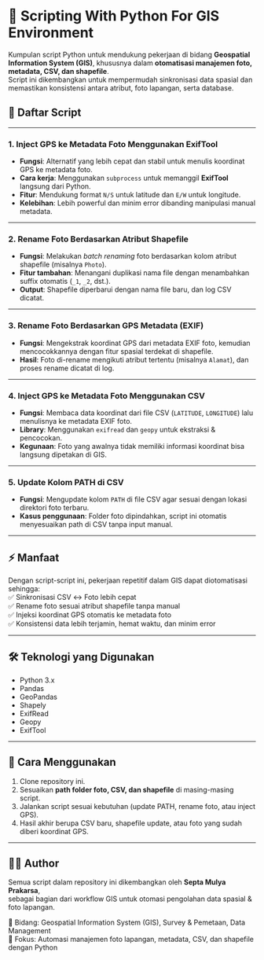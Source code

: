 # 📂 Scripting With Python For GIS Environment  

Kumpulan script Python untuk mendukung pekerjaan di bidang **Geospatial Information System (GIS)**, khususnya dalam **otomatisasi manajemen foto, metadata, CSV, dan shapefile**.  
Script ini dikembangkan untuk mempermudah sinkronisasi data spasial dan memastikan konsistensi antara atribut, foto lapangan, serta database.  

## 📌 Daftar Script  
---

### 1. Inject GPS ke Metadata Foto Menggunakan ExifTool  
- **Fungsi**: Alternatif yang lebih cepat dan stabil untuk menulis koordinat GPS ke metadata foto.  
- **Cara kerja**: Menggunakan `subprocess` untuk memanggil **ExifTool** langsung dari Python.  
- **Fitur**: Mendukung format `N/S` untuk latitude dan `E/W` untuk longitude.  
- **Kelebihan**: Lebih powerful dan minim error dibanding manipulasi manual metadata.

---
  
### 2. Rename Foto Berdasarkan Atribut Shapefile  
- **Fungsi**: Melakukan *batch renaming* foto berdasarkan kolom atribut shapefile (misalnya `Photo`).  
- **Fitur tambahan**: Menangani duplikasi nama file dengan menambahkan suffix otomatis (`_1`, `_2`, dst.).  
- **Output**: Shapefile diperbarui dengan nama file baru, dan log CSV dicatat.  

---

### 3. Rename Foto Berdasarkan GPS Metadata (EXIF)  
- **Fungsi**: Mengekstrak koordinat GPS dari metadata EXIF foto, kemudian mencocokkannya dengan fitur spasial terdekat di shapefile.  
- **Hasil**: Foto di-rename mengikuti atribut tertentu (misalnya `Alamat`), dan proses rename dicatat di log.  

---

### 4. Inject GPS ke Metadata Foto Menggunakan CSV  
- **Fungsi**: Membaca data koordinat dari file CSV (`LATITUDE`, `LONGITUDE`) lalu menulisnya ke metadata EXIF foto.  
- **Library**: Menggunakan `exifread` dan `geopy` untuk ekstraksi & pencocokan.  
- **Kegunaan**: Foto yang awalnya tidak memiliki informasi koordinat bisa langsung dipetakan di GIS.  

---

### 5. Update Kolom PATH di CSV  
- **Fungsi**: Mengupdate kolom `PATH` di file CSV agar sesuai dengan lokasi direktori foto terbaru.  
- **Kasus penggunaan**: Folder foto dipindahkan, script ini otomatis menyesuaikan path di CSV tanpa input manual.  

---


## ⚡ Manfaat ## 
Dengan script-script ini, pekerjaan repetitif dalam GIS dapat diotomatisasi sehingga:  
✅ Sinkronisasi CSV ↔ Foto lebih cepat  
✅ Rename foto sesuai atribut shapefile tanpa manual  
✅ Injeksi koordinat GPS otomatis ke metadata foto  
✅ Konsistensi data lebih terjamin, hemat waktu, dan minim error  

---

## 🛠️ Teknologi yang Digunakan  
- Python 3.x  
- Pandas  
- GeoPandas  
- Shapely  
- ExifRead  
- Geopy  
- ExifTool  

---

## 🚀 Cara Menggunakan  
1. Clone repository ini.  
2. Sesuaikan **path folder foto, CSV, dan shapefile** di masing-masing script.  
3. Jalankan script sesuai kebutuhan (update PATH, rename foto, atau inject GPS).  
4. Hasil akhir berupa CSV baru, shapefile update, atau foto yang sudah diberi koordinat GPS.  

---

## 👨‍💻 Author  

Semua script dalam repository ini dikembangkan oleh **Septa Mulya Prakarsa**,  
sebagai bagian dari workflow GIS untuk otomasi pengolahan data spasial & foto lapangan.  

💼 Bidang: Geospatial Information System (GIS), Survey & Pemetaan, Data Management  
📌 Fokus: Automasi manajemen foto lapangan, metadata, CSV, dan shapefile dengan Python  

